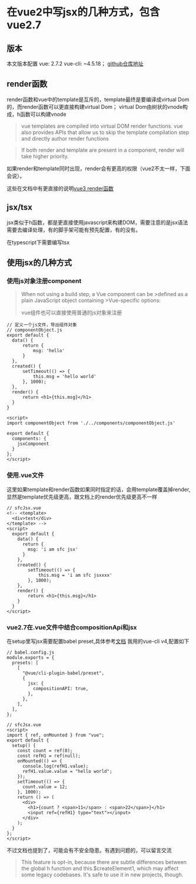 # 在vue2中写jsx的几种方式，包含vue2.7
## 版本
本文版本配置 vue: 2.7.2 vue-cli: ~4.5.18；
[github仓库地址]()
## render函数
render函数和vue中的template是互斥的，template最终是要编译成virtual Dom的，而render函数可以更直接构建virtual Dom；
virtual Dom由树状的vnode构成，h函数可以构建vnode
>vue templates are compiled into virtual DOM render functions. vue also provides APIs that allow us to skip the template compilation step and directly author render functions

>If both render and template are present in a component, render will take higher priority.

如果render和template同时出现，render会有更高的权限（vue2不太一样，下面会说）。

这些在文档中有更直接的说明[vue3 render函数](https://vuejs.org/guide/extras/render-function.html)

## jsx/tsx
jsx类似于h函数，都是更直接使用javascript来构建DOM，需要注意的是jsx语法需要去编译处理，有的脚手架可能有预先配置，有的没有。

在typescript下需要编写tsx

## 使用jsx的几种方式
### 使用js对象注册component
>When not using a build step, a Vue component can be >defined as a plain JavaScript object containing >Vue-specific options:
>
>vue组件也可以直接使用普通的js对象来注册
```
// 定义一个js文件，导出组件对象
// componentObject.js
export default {
  data() {
      return {
          msg: 'hello'
      }
  },
  created() {
      setTimeout(() => {
          this.msg = 'hello world'
      }, 1000);
  },
  render() {
      return <h1>{this.msg}</h1>
  }
}
```
```
<script>
import componentObject from './../components/componentObject.js'

export default {
  components: {
    jsxComponent
  }
};
</script>
```
### 使用.vue文件
这里如果template和render函数如果同时指定的话，会用template覆盖掉render,显然是template优先级更高，跟文档上的render优先级更高不一样
```
// sfcJsx.vue
<!-- <template>
  <div>test</div>
</template> -->
<script>
  export default {
    data() {
      return {
        msg: 'i am sfc jsx'
      }
    },
    created() {
        setTimeout(() => {
            this.msg = 'i am sfc jsxxxx'
        }, 1000);
    },
    render() {
        return <h1>{this.msg}</h1>
    }
  }
</script>
```
### vue2.7在.vue文件中结合compositionApi和jsx
在setup里写jsx需要配置babel preset,具体参考[文档](https://github.com/vuejs/jsx-vue2/releases/tag/v1.3.0#fn-1)
我用的vue-cli v4,配置如下
```
// babel.config.js
module.exports = {
  presets: [
    [
      "@vue/cli-plugin-babel/preset",
      {
        jsx: {
          compositionAPI: true,
        },
      },
    ],
  ],
};
```
```
// sfcJsx.vue
<script>
import { ref, onMounted } from "vue";
export default {
  setup() {
    const count = ref(0);
    const refH1 = ref(null);
    onMounted(() => {
      console.log(refH1.value);
      refH1.value.value = "hello world";
    });
    setTimeout(() => {
      count.value = 12;
    }, 1000);
    return () => (
      <div>
        <h1>{count ? <span>11</span> : <span>22</span>}</h1>
        <input ref={refH1} type="text"></input>
      </div>
    );
  }
};
</script>
```
不过文档也提到了，可能会有不安全隐患。有遇到问题的，可以留言交流
> This feature is opt-in, because there are subtle differences between the global h function and this.$createElement1, which may affect some legacy codebases.
It's safe to use it in new projects, though.

